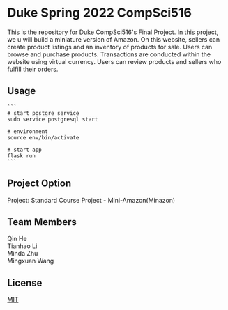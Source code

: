 # Duke Spring 2022 CompSci516

This is the repository for Duke CompSci516's Final Project. In this project, we u will build a miniature version of Amazon. On this website, sellers can create
product listings and an inventory of products for sale. Users can browse and purchase products.
Transactions are conducted within the website using virtual currency. Users can review products
and sellers who fulfill their orders.

## Usage
````
```
# start postgre service
sudo service postgresql start

# environment
source env/bin/activate

# start app
flask run
```
````

## Project Option
Project: Standard Course Project - Mini-Amazon(Minazon)

## Team Members
Qin He \
Tianhao Li \
Minda Zhu \
Mingxuan Wang 

## License
[MIT](https://choosealicense.com/licenses/mit/)
